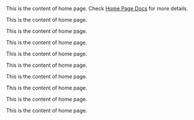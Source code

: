 
This is the content of home page. Check [Home Page Docs][default-theme-home] for more details.

This is the content of home page.

This is the content of home page.

This is the content of home page.

This is the content of home page.

This is the content of home page.

This is the content of home page.

This is the content of home page.

This is the content of home page.

This is the content of home page.

[default-theme-home]: https://vuejs.press/reference/default-theme/frontmatter.html#home-page
